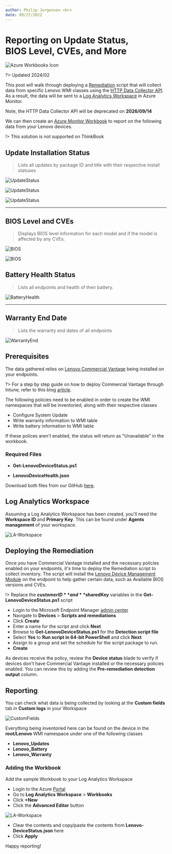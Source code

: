 ```yaml
---
author: Philip Jorgensen <br>
date: 09/27/2022
---
```


# Reporting on Update Status, <br> BIOS Level, CVEs, and More

![Azure Workbooks Icon](../img/2022/log_analytics_device_health/azure-workbooks.png)

?> Updated 2024/02

This post will walk through deploying a [Remediation](https://learn.microsoft.com/mem/intune/fundamentals/remediations) script that will collect data from specific Lenovo WMI classes using the [HTTP Data Collector API](https://learn.microsoft.com/azure/azure-monitor/logs/data-collector-api). As a result, the data will be sent to a [Log Analytics Workspace](https://learn.microsoft.com/azure/azure-monitor/logs/log-analytics-workspace-overview) in Azure Monitor.

Note, the HTTP Data Collector API will be deprecated on **2026/09/14**

We can then create an [Azure Monitor Workbook](https://learn.microsoft.com/azure/azure-monitor/visualize/workbooks-overview) to report on the following data from your Lenovo devices.

!> This solution is not supported on ThinkBook

## Update Installation Status

> Lists all updates by package ID and title with their respective install statuses

![UpdateStatus](../img/2022/log_analytics_device_health/image1.jpg)

![UpdateStatus](../img/2022/log_analytics_device_health/image2_1.jpg)

![UpdateStatus](../img/2022/log_analytics_device_health/image2_2.jpg)

---

## BIOS Level and CVEs

> Displays BIOS level information for each model and if the model is affected by any CVEs.

![BIOS](../img/2022/log_analytics_device_health/image3_1.jpg)

![BIOS](../img/2022/log_analytics_device_health/image3_2.jpg)

## Battery Health Status

> Lists all endpoints and health of their battery.

![BatteryHealth](../img/2022/log_analytics_device_health/image2.jpg)

---

## Warranty End Date

> Lists the warranty end dates of all endpoints

![WarrantyEnd](../img/2022/log_analytics_device_health/image3.jpg)

## **Prerequisites**

The data gathered relies on [Lenovo Commercial Vantage](https://support.lenovo.com/solutions/hf003321-lenovo-vantage-for-enterprise) being installed on your endpoints.

?> For a step by step guide on how to deploy Commercial Vantage through Intune, refer to this blog [article](https://blog.lenovocdrt.com/#/2020/cv_intune_deploy).

The following policies need to be enabled in order to create the WMI namespaces that will be inventoried, along with their respective classes

- Configure System Update
- Write warranty information to WMI table
- Write battery information to WMI table

If these polices aren't enabled, the status will return as "Unavailable" in the workbook.

### Required Files

- **Get-LenovoDeviceStatus.ps1**

- **LenovoDeviceHealth.json**

Download both files from our GitHub [here](https://github.com/CDRT/Library/tree/master/lenovo-device-health/Log%20Analytics).

## **Log Analytics Workspace**

Assuming a Log Analytics Workspace has been created, you'll need the **Workspace ID** and **Primary Key**. This can be found under **Agents management** of your workspace.

![LA-Workspace](../img/2022/log_analytics_device_health/image5.jpg)

## Deploying the Remediation

Once you have Commercial Vantage installed and the necessary policies enabled on your endpoints, it's time to deploy the Remediation script to collect inventory. The script will install the [Lenovo Device Management Module](https://blog.lenovocdrt.com/#/2024/intro_ldmm) on the endpoint to help gather certain data, such as Available BIOS versions and CVEs.

!> Replace the **$customerID** and **$sharedKey** variables in the **Get-LenovoDeviceStatus.ps1** script

- Login to the Microsoft Endpoint Manager [admin center](https://endpoint.microsoft.com)
- Navigate to **Devices** > **Scripts and remediations**
- Click **Create**
- Enter a name for the script and click **Next**
- Browse to **Get-LenovoDeviceStatus.ps1** for the **Detection script file**
- Select **Yes** to **Run script in 64-bit PowerShell** and click **Next**
- Assign to a group and set the schedule for the script package to run.
- **Create**

As devices receive the policy, review the **Device status** blade to verify if devices don't have Commercial Vantage installed or the necessary policies enabled. You can review this by adding the **Pre-remediation detection output** column.

## Reporting

You can check what data is being collected by looking at the **Custom fields** tab in **Custom logs** in your Workspace

![CustomFields](../img/2022/log_analytics_device_health/image4.jpg)

Everything being inventoried here can be found on the device in the **root/Lenovo** WMI namespace under one of the following classes

- **Lenovo_Updates**
- **Lenovo_Battery**
- **Lenovo_Warranty**

### Adding the Workbook

Add the sample Workbook to your Log Analytics Workspace

- Login to the Azure [Portal](https://portal.azure.com)
- Go to **Log Analytics Workspace** > **Workbooks**
- Click **+New**
- Click the **Advanced Editor** button

![LA-Workspace](../img/2022/log_analytics_device_health/image6.jpg)

- Clear the contents and copy/paste the contents from **Lenovo-DeviceStatus.json** here
- Click **Apply**

Happy reporting!
